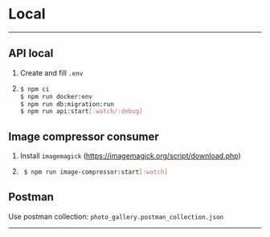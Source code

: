 # Local

---

## API local

1. Create and fill `.env`
2.  ```bash
    $ npm ci
    $ npm run docker:env
    $ npm run db:migration:run
    $ npm run api:start[:watch/:debug]
    ```

## Image compressor consumer

1. Install `imagemagick` (https://imagemagick.org/script/download.php)
2. ```bash
    $ npm run image-compressor:start[:watch]
    ```

## Postman

Use postman collection: `photo_gallery.postman_collection.json`

---
